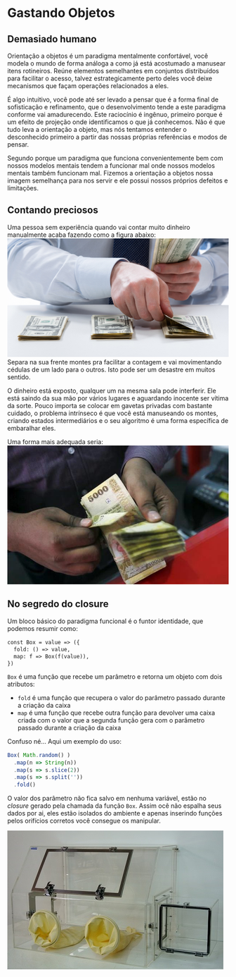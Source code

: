 # Gastando Objetos
## Demasiado humano
Orientação a objetos é um paradigma mentalmente confortável, você modela o mundo de forma análoga a como já está acostumado a manusear itens rotineiros. Reúne elementos semelhantes em conjuntos distribuídos para facilitar o acesso, talvez estrategicamente perto deles você deixe mecanismos que façam operações relacionados a eles.

É algo intuitivo, você pode até ser levado a pensar que é a forma final de sofisticação e refinamento, que o desenvolvimento tende a este paradigma conforme vai amadurecendo. Este raciocínio é ingênuo, primeiro porque é um efeito de projeção onde identificamos o que já conhecemos. Não é que tudo leva a orientação a objeto, mas nós tentamos entender o desconhecido primeiro a partir das nossas próprias referências e modos de pensar.

Segundo porque um paradigma que funciona convenientemente bem com nossos modelos mentais tendem a funcionar mal onde nossos modelos mentais também funcionam mal. Fizemos a orientação a objetos nossa imagem semelhança para nos servir e ele possui nossos próprios defeitos e limitações.

## Contando preciosos
Uma pessoa sem experiência quando vai contar muito dinheiro manualmente acaba fazendo como a figura abaixo:
![montes](02.jpg)
Separa na sua frente montes pra facilitar a contagem e vai movimentando cédulas de um lado para o outros.  Isto pode ser um desastre em muitos sentido.

O dinheiro está exposto, qualquer um na mesma sala pode interferir. Ele está saindo da sua mão por vários lugares e aguardando inocente ser vítima da sorte. Pouco importa se colocar em gavetas privadas com bastante cuidado, o problema intrínseco é que você está manuseando os montes, criando estados intermediários e o seu algoritmo é uma forma específica de embaralhar eles.

Uma forma mais adequada seria:
![mesma mão](01.jpg)

## No segredo do closure
Um bloco básico do paradigma funcional é o funtor identidade, que podemos resumir como:
```javascrip
const Box = value => ({
  fold: () => value,
  map: f => Box(f(value)),
})
```
`Box` é uma função que recebe um parâmetro e retorna um objeto com dois atributos:
- `fold` é uma função que recupera o valor do parâmetro passado durante a criação da caixa
- `map`  é uma função que recebe outra função para devolver uma caixa criada com o valor que a segunda função gera com o parâmetro passado durante a criação da caixa 

Confuso né... Aqui um exemplo do uso:

```javascript
Box( Math.random() )
  .map(n => String(n))
  .map(s => s.slice(2))
  .map(s => s.split(''))
  .fold()
```

O valor dos  parâmetro não fica salvo em nenhuma variável, estão no _closure_ gerado pela chamada da  função `Box`. Assim ocê não espalha seus dados por ai, eles estão isolados do ambiente e apenas inserindo funções pelos orifícios corretos você consegue os manipular.

![box](box.jpg)
